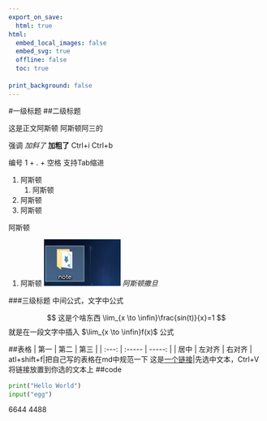 ```yaml
---
export_on_save:
  html: true
html:
  embed_local_images: false
  embed_svg: true
  offline: false
  toc: true

print_background: false
---
```

#一级标题
##二级标题

这是正文阿斯顿
阿斯顿阿三的

强调   *加斜了*  **加粗了**  Ctrl+i Ctrl+b

编号  1 + . + 空格 
支持Tab缩进
1. 阿斯顿
    1. 阿斯顿
2. 阿斯顿
3. 阿斯顿

阿斯顿   
1. 阿斯顿
![Alt text](image.png)
*阿斯顿撒旦*


###三级标题
中间公式，文字中公式

$$
这是个啥东西
\lim_{x \to \infin}\frac{sin(t)}{x}=1
$$
就是在一段文字中插入 $\lim_{x \to \infin}f(x)$ 公式

##表格
| 第一  | 第二   |   第三 |
| :---: | :----- | -----: |
| 居中  | 左对齐 | 右对齐 |
atl+shift+f|把自己写的表格在md中规范一下
这是[一个链接](https://www.bilibili.com/video/BV1bC4y177FT/?spm_id_from=333.337.search-card.all.click&vd_source=c823cac32a2e1992e739564b7bf4d0bf)|先选中文本，Ctrl+V将链接放置到你选的文本上
##code
```python
print("Hello World")
input("egg")

```
6644
4488